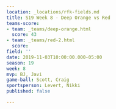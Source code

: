 ```yaml
---
location: _locations/rfk-fields.md
title: S19 Week 8 - Deep Orange vs Red
teams-score:
- team: _teams/deep-orange.html
  score: 43
- team: _teams/red-2.html
  score: 
field: ''
date: 2019-11-03T10:00:00.000-05:00
season: 19
week: 8
mvp: BJ, Javi
game-ball: Scott, Craig
sportsperson: Levert, Nikki
published: false

---
```

